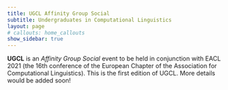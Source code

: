```yaml
---
title: UGCL Affinity Group Social
subtitle: Undergraduates in Computational Linguistics
layout: page
# callouts: home_callouts
show_sidebar: true
---
```


**UGCL** is an _Affinity Group Social_ event to be held in conjunction with EACL 2021 (the 16th conference of the European Chapter of the Association for Computational Linguistics). This is the first edition of UGCL. More details would be added soon!